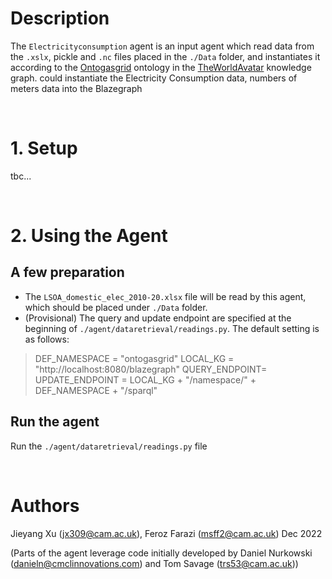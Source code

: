 # Description

The `Electricityconsumption` agent is an input agent which read data from the `.xslx`, pickle and `.nc` files placed in the `./Data` folder, and instantiates it according to the [Ontogasgrid](https://github.com/cambridge-cares/TheWorldAvatar/tree/main/GasGrid) ontology in the [TheWorldAvatar](https://github.com/cambridge-cares/TheWorldAvatar) knowledge graph. could instantiate the Electricity Consumption data, numbers of meters data into the Blazegraph

&nbsp;
# 1. Setup

tbc...

&nbsp;
# 2. Using the Agent

## A few preparation

- The `LSOA_domestic_elec_2010-20.xlsx` file will be read by this agent, which should be placed under `./Data` folder.
- (Provisional) The query and update endpoint are specified at the beginning of `./agent/dataretrieval/readings.py`. The default setting is as follows:
> DEF_NAMESPACE = "ontogasgrid"
> LOCAL_KG = "http://localhost:8080/blazegraph"
> QUERY_ENDPOINT= UPDATE_ENDPOINT = LOCAL_KG + "/namespace/" + DEF_NAMESPACE + "/sparql"

## Run the agent
Run the `./agent/dataretrieval/readings.py` file

&nbsp;
# Authors
Jieyang Xu (jx309@cam.ac.uk), Feroz Farazi (msff2@cam.ac.uk) Dec 2022


(Parts of the agent leverage code initially developed by Daniel Nurkowski (danieln@cmclinnovations.com) and Tom Savage (trs53@cam.ac.uk))
<!-- Links -->
<!-- websites -->